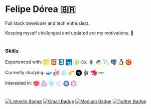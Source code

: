 # Felipe Dórea 🇧🇷 

Full stack developer and tech enthusiast.

Keeping myself challenged and updated are my motivations. 🚀

#

### Skills
Experienced with:
<img align="center" alt="JavaScript" height="20" width="20" src="https://raw.githubusercontent.com/devicons/devicon/master/icons/javascript/javascript-plain.svg">
<img align="center" alt="HTML" height="20" width="20" src="https://raw.githubusercontent.com/devicons/devicon/master/icons/html5/html5-original.svg">
<img align="center" alt="CSS" height="20" width="20" src="https://raw.githubusercontent.com/devicons/devicon/master/icons/css3/css3-original.svg">
<img align="center" alt="TypeScript" height="20" width="20" src="https://raw.githubusercontent.com/devicons/devicon/master/icons/typescript/typescript-original.svg">
<img align="center" alt="NodeJS" height="20" width="20" src="https://raw.githubusercontent.com/devicons/devicon/master/icons/nodejs/nodejs-original.svg">
<img align="center" alt="Express" height="20" width="20" src="https://raw.githubusercontent.com/devicons/devicon/master/icons/express/express-original.svg">
<img align="center" alt="MongoDB" height="20" width="20" src="https://raw.githubusercontent.com/devicons/devicon/master/icons/mongodb/mongodb-original.svg">
<img align="center" alt="Python" height="20" width="20" src="https://raw.githubusercontent.com/devicons/devicon/master/icons/python/python-original.svg">
<img align="center" alt="MySQL" height="20" width="20" src="https://raw.githubusercontent.com/devicons/devicon/master/icons/mysql/mysql-original.svg">
<img align="center" alt="PostgreSQL" height="20" width="20" src="https://raw.githubusercontent.com/devicons/devicon/master/icons/postgresql/postgresql-original.svg">
<img align="center" alt="Linux" height="20" width="20" src="https://raw.githubusercontent.com/devicons/devicon/master/icons/linux/linux-original.svg">
<img align="center" alt="Ubuntu" height="20" width="20" src="https://raw.githubusercontent.com/devicons/devicon/master/icons/ubuntu/ubuntu-plain.svg">

Currently studying:
<img align="center" alt="Docker" height="20" width="20" src="https://raw.githubusercontent.com/devicons/devicon/master/icons/docker/docker-plain.svg">
<img align="center" alt="Jest" height="20" width="20" src="https://raw.githubusercontent.com/devicons/devicon/master/icons/jest/jest-plain.svg">
<img align="center" alt="React" height="20" width="20" src="https://raw.githubusercontent.com/devicons/devicon/master/icons/react/react-original.svg">
<img align="center" alt="AWS" height="20" width="20" src="https://raw.githubusercontent.com/devicons/devicon/master/icons/amazonwebservices/amazonwebservices-original.svg">
<img align="center" alt="Next" height="20" width="20" src="https://raw.githubusercontent.com/devicons/devicon/master/icons/nextjs/nextjs-original.svg">
<img align="center" alt="Kafka" height="20" width="20" src="https://raw.githubusercontent.com/devicons/devicon/master/icons/apachekafka/apachekafka-original.svg">
<img align="center" alt="Nest" height="20" width="20" src="https://raw.githubusercontent.com/devicons/devicon/master/icons/nestjs/nestjs-plain.svg">
<img align="center" alt="Nginx" height="20" width="20" src="https://raw.githubusercontent.com/devicons/devicon/master/icons/nginx/nginx-original.svg">

Interested in:
<img align="center" alt="Redis" height="20" width="20" src="https://raw.githubusercontent.com/devicons/devicon/master/icons/redis/redis-plain.svg">
<img align="center" alt="Redux" height="20" width="20" src="https://raw.githubusercontent.com/devicons/devicon/master/icons/redux/redux-original.svg">
<img align="center" alt="ReactNative" height="20" width="20" src="https://raw.githubusercontent.com/devicons/devicon/master/icons/react/react-original.svg">
<img align="center" alt="Electron" height="20" width="20" src="https://raw.githubusercontent.com/devicons/devicon/master/icons/electron/electron-original.svg">
<img align="center" alt="Kubernetes" height="20" width="20" src="https://raw.githubusercontent.com/devicons/devicon/master/icons/kubernetes/kubernetes-plain.svg">
<img align="center" alt="GraphQL" height="20" width="20" src="https://raw.githubusercontent.com/devicons/devicon/master/icons/graphql/graphql-plain.svg">

#

[![Linkedin Badge](https://img.shields.io/badge/-LinkedIn-0072b1?style=flat-square&logo=Linkedin&logoColor=white&link=https://www.linkedin.com/in/flpdorea/)](https://www.linkedin.com/in/flpdorea/) 
[![Gmail Badge](https://img.shields.io/badge/-Gmail-DB4437?style=flat-square&logo=Gmail&logoColor=white&link=mailto:felipeldorea@gmail.com)](mailto:felipeldorea@gmail.com)
[![Medium Badge](https://img.shields.io/badge/-Medium-000000?style=flat-square&logo=Medium&logoColor=white&link=https://flpdorea.medium.com)](https://flpdorea.medium.com/)
[![Twitter Badge](https://img.shields.io/badge/-Twitter-1DA1F2?style=flat-square&logo=Twitter&logoColor=white&link=https://twitter.com/flpdorea)](https://twitter.com/flpdorea)
